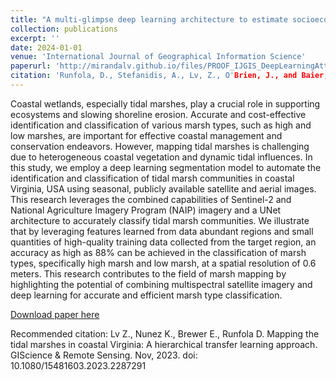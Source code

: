 ```yaml
---
title: "A multi-glimpse deep learning architecture to estimate socioeconomic census metrics in the context of extreme scope variance"
collection: publications
excerpt: ''
date: 2024-01-01
venue: 'International Journal of Geographical Information Science'
paperurl: 'http://mirandalv.github.io/files/PROOF_IJGIS_DeepLearningAttentionGlimpse.pdf'
citation: 'Runfola, D., Stefanidis, A., Lv, Z., O'Brien, J., and Baier, H., Accepted. A multi-glimpse deep learning architecture to estimate socioeconomic census metrics in the context of extreme scope variance. International Journal of Geographical Information Science.'
---
```

Coastal wetlands, especially tidal marshes, play a crucial role in supporting ecosystems and slowing shoreline erosion. Accurate and cost-effective identification and classification of various marsh types, such as high and low marshes, are important for effective coastal management and conservation endeavors. However, mapping tidal marshes is challenging due to heterogeneous coastal vegetation and dynamic tidal influences. In this study, we employ a deep learning segmentation model to automate the identification and classification of tidal marsh communities in coastal Virginia, USA using seasonal, publicly available satellite and aerial images. This research leverages the combined capabilities of Sentinel-2 and National Agriculture Imagery Program (NAIP) imagery and a UNet architecture to accurately classify tidal marsh communities. We illustrate that by leveraging features learned from data abundant regions and small quantities of high-quality training data collected from the target region, an accuracy as high as 88% can be achieved in the classification of marsh types, specifically high marsh and low marsh, at a spatial resolution of 0.6 meters. This research contributes to the field of marsh mapping by highlighting the potential of combining multispectral satellite imagery and deep learning for accurate and efficient marsh type classification.

[Download paper here](http://mirandalv.github.io/files/TGRS_A_2287291.pdf)

Recommended citation: Lv Z., Nunez K., Brewer E., Runfola D. Mapping the tidal marshes in coastal Virginia: A hierarchical transfer learning approach. GIScience & Remote Sensing. Nov, 2023. doi: 10.1080/15481603.2023.2287291